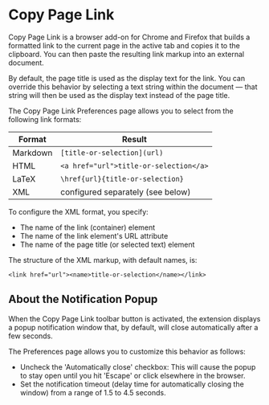 # Copy Page Link

Copy Page Link is a browser add-on for Chrome and Firefox that builds a
formatted link to the current page in the active tab and copies it to the
clipboard. You can then paste the resulting link markup into an external
document.

By default, the page title is used as the display text for the link. You can
override this behavior by selecting a text string within the document — that
string will then be used as the display text instead of the page title.

The Copy Page Link Preferences page allows you to select from the following
link formats:

| Format   | Result                                 |
| -------- | -------------------------------------- |
| Markdown | `[title-or-selection](url)`            |
| HTML     | `<a href="url">title-or-selection</a>` |
| LaTeX    | `\href{url}{title-or-selection}`       |
| XML      | configured separately (see below)      |

To configure the XML format, you specify:

* The name of the link (container) element
* The name of the link element's URL attribute
* The name of the page title (or selected text) element

The structure of the XML markup, with default names, is:

`<link href="url"><name>title-or-selection</name></link>`

## About the Notification Popup

When the Copy Page Link toolbar button is activated, the extension displays a
popup notification window that, by default, will close automatically after a
few seconds.

The Preferences page allows you to customize this behavior as follows:

* Uncheck the 'Automatically close' checkbox: This will cause the popup to
  stay open until you hit 'Escape' or click elsewhere in the browser.
* Set the notification timeout (delay time for automatically closing the
  window) from a range of 1.5 to 4.5 seconds.
